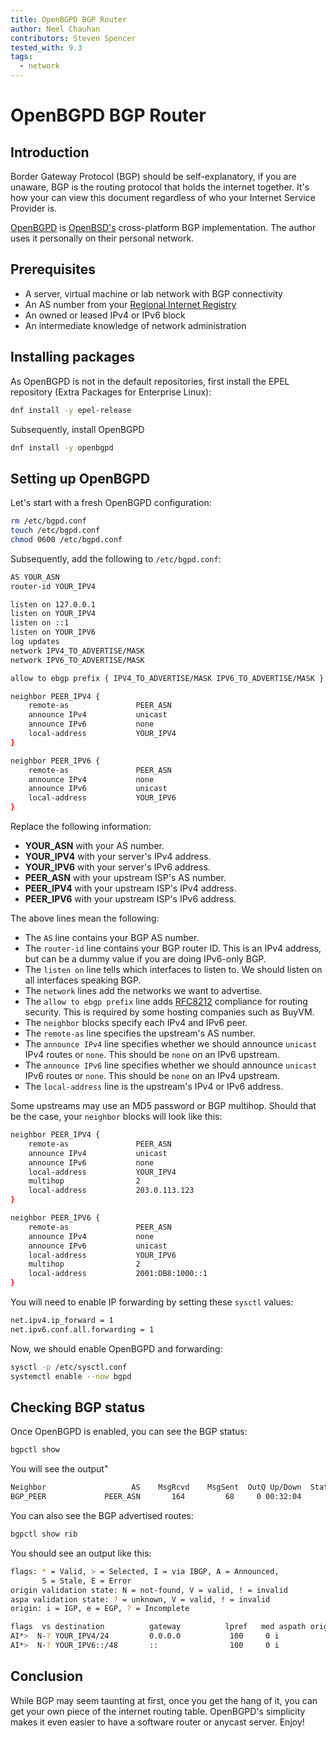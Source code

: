 ```yaml
---
title: OpenBGPD BGP Router
author: Neel Chauhan
contributors: Steven Spencer
tested_with: 9.3
tags:
  - network
---
```


# OpenBGPD BGP Router

## Introduction

Border Gateway Protocol (BGP) should be self-explanatory, if you are unaware, BGP is the routing protocol that holds the internet together. It's how your can view this document regardless of who your Internet Service Provider is.

[OpenBGPD](http://openbgpd.org/) is [OpenBSD's](https://www.openbsd.org/) cross-platform BGP implementation. The author uses it personally on their personal network.

## Prerequisites

* A server, virtual machine or lab network with BGP connectivity
* An AS number from your [Regional Internet Registry](https://www.nro.net/about/rirs/)
* An owned or leased IPv4 or IPv6 block
* An intermediate knowledge of network administration

## Installing packages

As OpenBGPD is not in the default repositories, first install the EPEL repository (Extra Packages for Enterprise Linux):

```bash
dnf install -y epel-release
```

Subsequently, install OpenBGPD

```bash
dnf install -y openbgpd
```

## Setting up OpenBGPD

Let's start with a fresh OpenBGPD configuration:

```bash
rm /etc/bgpd.conf
touch /etc/bgpd.conf
chmod 0600 /etc/bgpd.conf
```

Subsequently, add the following to `/etc/bgpd.conf`:

```bash
AS YOUR_ASN
router-id YOUR_IPV4

listen on 127.0.0.1
listen on YOUR_IPV4
listen on ::1
listen on YOUR_IPV6
log updates
network IPV4_TO_ADVERTISE/MASK
network IPV6_TO_ADVERTISE/MASK

allow to ebgp prefix { IPV4_TO_ADVERTISE/MASK IPV6_TO_ADVERTISE/MASK }

neighbor PEER_IPV4 {
    remote-as               PEER_ASN
    announce IPv4           unicast
    announce IPv6           none
    local-address           YOUR_IPV4
}

neighbor PEER_IPV6 {
    remote-as               PEER_ASN
    announce IPv4           none
    announce IPv6           unicast
    local-address           YOUR_IPV6
}
```

Replace the following information:

* **YOUR_ASN** with your AS number.
* **YOUR_IPV4** with your server's IPv4 address.
* **YOUR_IPV6** with your server's IPv6 address.
* **PEER_ASN** with your upstream ISP's AS number.
* **PEER_IPV4** with your upstream ISP's IPv4 address.
* **PEER_IPV6** with your upstream ISP's IPv6 address.

The above lines mean the following:

* The `AS` line contains your BGP AS number.
* The `router-id` line contains your BGP router ID. This is an IPv4 address, but can be a dummy value if you are doing IPv6-only BGP.
* The `listen on` line tells which interfaces to listen to. We should listen on all interfaces speaking BGP.
* The `network` lines add the networks we want to advertise.
* The `allow to ebgp prefix` line adds [RFC8212](https://datatracker.ietf.org/doc/html/rfc8212) compliance for routing security. This is required by some hosting companies such as BuyVM.
* The `neighbor` blocks specify each IPv4 and IPv6 peer.
* The `remote-as` line specifies the upstream's AS number.
* The `announce IPv4` line specifies whether we should announce `unicast` IPv4 routes or `none`. This should be `none` on an IPv6 upstream.
* The `announce IPv6` line specifies whether we should announce `unicast` IPv6 routes or `none`. This should be `none` on an IPv4 upstream.
* The `local-address` line is the upstream's IPv4 or IPv6 address.

Some upstreams may use an MD5 password or BGP multihop. Should that be the case, your `neighbor` blocks will look like this:

```bash
neighbor PEER_IPV4 {
    remote-as               PEER_ASN
    announce IPv4           unicast
    announce IPv6           none
    local-address           YOUR_IPV4
    multihop                2
    local-address           203.0.113.123
}

neighbor PEER_IPV6 {
    remote-as               PEER_ASN
    announce IPv4           none
    announce IPv6           unicast
    local-address           YOUR_IPV6
    multihop                2
    local-address           2001:DB8:1000::1
}
```

You will need to enable IP forwarding by setting these `sysctl` values:

```bash
net.ipv4.ip_forward = 1
net.ipv6.conf.all.forwarding = 1
```

Now, we should enable OpenBGPD and forwarding:

```bash
sysctl -p /etc/sysctl.conf
systemctl enable --now bgpd
```

## Checking BGP status

Once OpenBGPD is enabled, you can see the BGP status:

```bash
bgpctl show
```

You will see the output"

```bash
Neighbor                   AS    MsgRcvd    MsgSent  OutQ Up/Down  State/PrfRcvd
BGP_PEER             PEER_ASN       164         68     0 00:32:04      0
```

You can also see the BGP advertised routes:

```bash
bgpctl show rib
```

You should see an output like this:

```bash
flags: * = Valid, > = Selected, I = via IBGP, A = Announced,
       S = Stale, E = Error
origin validation state: N = not-found, V = valid, ! = invalid
aspa validation state: ? = unknown, V = valid, ! = invalid
origin: i = IGP, e = EGP, ? = Incomplete

flags  vs destination          gateway          lpref   med aspath origin
AI*>  N-? YOUR_IPV4/24         0.0.0.0           100     0 i
AI*>  N-? YOUR_IPV6::/48       ::                100     0 i
```

## Conclusion

While BGP may seem taunting at first, once you get the hang of it, you can get your own piece of the internet routing table. OpenBGPD's simplicity makes it even easier to have a software router or anycast server. Enjoy!
